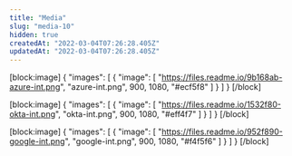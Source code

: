 ```yaml
---
title: "Media"
slug: "media-10"
hidden: true
createdAt: "2022-03-04T07:26:28.405Z"
updatedAt: "2022-03-04T07:26:28.405Z"
---
```

[block:image]
{
  "images": [
    {
      "image": [
        "https://files.readme.io/9b168ab-azure-int.png",
        "azure-int.png",
        900,
        1080,
        "#ecf5f8"
      ]
    }
  ]
}
[/block]

[block:image]
{
  "images": [
    {
      "image": [
        "https://files.readme.io/1532f80-okta-int.png",
        "okta-int.png",
        900,
        1080,
        "#eff4f7"
      ]
    }
  ]
}
[/block]

[block:image]
{
  "images": [
    {
      "image": [
        "https://files.readme.io/952f890-google-int.png",
        "google-int.png",
        900,
        1080,
        "#f4f5f6"
      ]
    }
  ]
}
[/block]